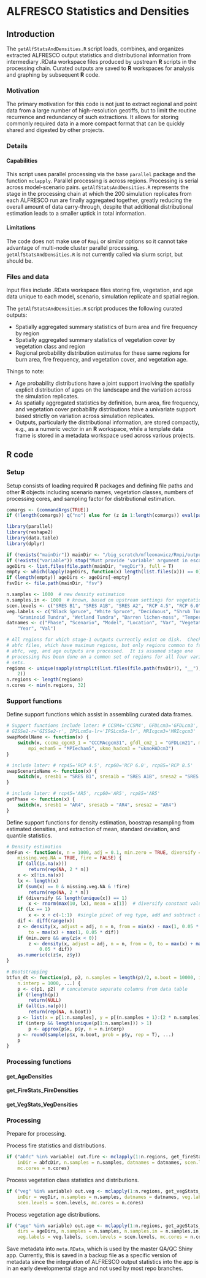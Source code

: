 # ALFRESCO Statistics and Densities



## Introduction

The `getAlfStatsAndDensities.R` script loads, combines, and organizes extracted ALFRESCO output statistics and distributional information from intermediary .RData workspace files produced by upstream **R** scripts in the processing chain.
Curated outputs are saved to **R** workspaces for analysis and graphing by subsequent **R** code.

### Motivation
The primary motivation for this code is not just to extract regional and point data from a large number of high-resolution geotiffs,
but to limit the routine recurrence and redundancy of such extractions.
It allows for storing commonly required data in a more compact format that can be quickly shared and digested by other projects.

### Details

#### Capabilities
This script uses parallel processing via the base `parallel` package and the function `mclapply`.
Parallel processing is across regions.
Processing is serial across model-scenario pairs.
`getAlfStatsAndDensities.R` represents the stage in the processing chain at which the 200 simulation replicates from each ALFRESCO run are finally aggregated together, greatly reducing the overall amount of data carry-through,
despite that additional distributional estimation leads to a smaller uptick in total information.

#### Limitations
The code does not make use of `Rmpi` or similar options so it cannot take advantage of multi-node cluster parallel processing.
`getAlfStatsAndDensities.R` is not currently called via slurm script, but should be.

### Files and data
Input files include .RData workspace files storing fire, vegetation, and age data unique to each model, scenario, simulation replicate and spatial region.

The `getAlfStatsAndDensities.R` script produces the following curated outputs:
* Spatially aggregated summary statistics of burn area and fire frequency by region
* Spatially aggregated summary statistics of vegetation cover by vegetation class and region
* Regional probability distribution estimates for these same regions for burn area, fire frequency, and vegetation cover, and vegetation age.

Things to note:
* Age probability distributions have a joint support involving the spatially explicit distribution of ages on the landscape and the variation across the simulation replicates.
* As spatially aggregated statistics by definition, burn area, fire frequency, and vegetation cover probability distributions have a univariate support based strictly on variation across simulation replicates.
* Outputs, particularly the distributional information, are stored compactly, e.g., as a numeric vector in an **R** workspace, while a template data frame is stored in a metadata workspace used across various projects.

## R code

### Setup
Setup consists of loading required **R** packages and defining file paths and other **R** objects including scenario names, vegetation classes, numbers of processing cores, and sampling factor for distributional estimation.


```r
comargs <- (commandArgs(TRUE))
if (!length(comargs)) q("no") else for (z in 1:length(comargs)) eval(parse(text = comargs[[z]]))

library(parallel)
library(reshape2)
library(data.table)
library(dplyr)

if (!exists("mainDir")) mainDir <- "/big_scratch/mfleonawicz/Rmpi/outputs"
if (!exists("variable")) stop("Must provide 'variable' argument in escaped quotes. Options are 'age' (vegetation age), 'veg' (vegetated area), 'abfc' (area burned and fire counts), or 'fsv' (fire sizes by vegetation class).")
ageDirs <- list.files(file.path(mainDir, "vegDir"), full = T)
empty <- which(lapply(ageDirs, function(x) length(list.files(x))) == 0)
if (length(empty)) ageDirs <- ageDirs[-empty]
fsvDir <- file.path(mainDir, "fsv")

n.samples <- 1000  # new density estimation
n.samples.in <- 1000  # known, based on upstream settings for vegetation age
scen.levels <- c("SRES B1", "SRES A1B", "SRES A2", "RCP 4.5", "RCP 6.0", "RCP 8.5")
veg.labels <- c("Black Spruce", "White Spruce", "Deciduous", "Shrub Tundra", 
    "Graminoid Tundra", "Wetland Tundra", "Barren lichen-moss", "Temperate Rainforest")
datnames <- c("Phase", "Scenario", "Model", "Location", "Var", "Vegetation", 
    "Year", "Val")

# All regions for which stage-1 outputs currently exist on disk.  Checking
# abfc files, which have maximum regions, but only regions common to fsv,
# abfc, veg, and age outputs are processed.  It is assumed stage one
# processing has been done on a common set of regions for all four variable
# sets.
regions <- unique(sapply(strsplit(list.files(file.path(fsvDir)), "__"), "[", 
    2))
n.regions <- length(regions)
n.cores <- min(n.regions, 32)
```

### Support functions
Define support functions which assist in assembling curated data frames.


```r
# Support functions include later: # CCSM4='CCSM4', GFDLcm3='GFDLcm3',
# GISSe2-r='GISSe2-r', IPSLcm5a-lr='IPSLcm5a-lr', MRIcgcm3='MRIcgcm3'
swapModelName <- function(x) {
    switch(x, cccma_cgcm3_1 = "CCCMAcgcm31", gfdl_cm2_1 = "GFDLcm21", miroc3_2_medres = "MIROC32m", 
        mpi_echam5 = "MPIecham5", ukmo_hadcm3 = "ukmoHADcm3")
}

# include later: # rcp45='RCP 4.5', rcp60='RCP 6.0', rcp85='RCP 8.5'
swapScenarioName <- function(x) {
    switch(x, sresb1 = "SRES B1", sresa1b = "SRES A1B", sresa2 = "SRES A2")
}

# include later: # rcp45='AR5', rcp60='AR5', rcp85='AR5'
getPhase <- function(x) {
    switch(x, sresb1 = "AR4", sresa1b = "AR4", sresa2 = "AR4")
}
```

Define support functions for density estimation, boostrap resampling from estimated densities, and extraction of mean, standard deviation, and quantile statistics.


```r
# Density estimation
denFun <- function(x, n = 1000, adj = 0.1, min.zero = TRUE, diversify = FALSE, 
    missing.veg.NA = TRUE, fire = FALSE) {
    if (all(is.na(x))) 
        return(rep(NA, 2 * n))
    x <- x[!is.na(x)]
    lx <- length(x)
    if (sum(x) == 0 & missing.veg.NA & !fire) 
        return(rep(NA, 2 * n))
    if (diversify && length(unique(x)) == 1) 
        x <- rnorm(max(10, lx), mean = x[1])  # diversify constant values
    if (lx == 1) 
        x <- x + c(-1:1)  #single pixel of veg type, add and subtract one age year to make procedure possible
    dif <- diff(range(x))
    z <- density(x, adjust = adj, n = n, from = min(x) - max(1, 0.05 * dif), 
        to = max(x) + max(1, 0.05 * dif))
    if (min.zero && any(z$x < 0)) 
        z <- density(x, adjust = adj, n = n, from = 0, to = max(x) + max(1, 
            0.05 * dif))
    as.numeric(c(z$x, z$y))
}

# Bootstrapping
btfun_dt <- function(p1, p2, n.samples = length(p)/2, n.boot = 10000, interp = FALSE, 
    n.interp = 1000, ...) {
    p <- c(p1, p2)  # concatenate separate columns from data table
    if (!length(p)) 
        return(NULL)
    if (all(is.na(p))) 
        return(rep(NA, n.boot))
    p <- list(x = p[1:n.samples], y = p[(n.samples + 1):(2 * n.samples)])
    if (interp && length(unique(p[1:n.samples])) > 1) 
        p <- approx(p$x, p$y, n = n.interp)
    p <- round(sample(p$x, n.boot, prob = p$y, rep = T), ...)
    p
}
```

### Processing functions
#### get_AgeDensities



#### get_FireStats_FireDensities



#### get_VegStats_VegDensities



### Processing
Prepare for processing.



Process fire statistics and distributions.


```r
if ("abfc" %in% variable) out.fire <- mclapply(1:n.regions, get_fireStats_fireDensities, 
    inDir = abfcDir, n.samples = n.samples, datnames = datnames, scen.levels = scen.levels, 
    mc.cores = n.cores)
```

Process vegetation class statistics and distributions.


```r
if ("veg" %in% variable) out.veg <- mclapply(1:n.regions, get_vegStats_vegDensities, 
    inDir = vegDir, n.samples = n.samples, datnames = datnames, veg.labels = veg.labels, 
    scen.levels = scen.levels, mc.cores = n.cores)
```

Process vegetation age distributions.


```r
if ("age" %in% variable) out.age <- mclapply(1:n.regions, get_ageStats_ageDensities, 
    dirs = ageDirs, n.samples = n.samples, n.samples.in = n.samples.in, datnames = datnames, 
    veg.labels = veg.labels, scen.levels = scen.levels, mc.cores = n.cores)
```

Save metadata into `meta.RData`, which is used by the master QA/QC Shiny app.
Currently, this is saved in a backup file as a specific version of metadata since the integration of ALFRESCO output statistics into the app is in an early developmental stage and not used by most repo branches.


